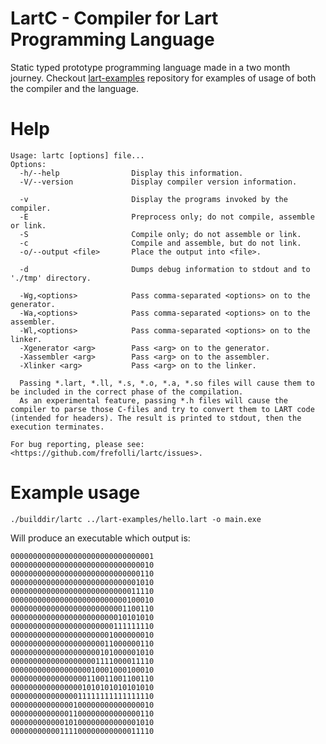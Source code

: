 # LartC - Compiler for Lart Programming Language

Static typed prototype programming language made in a two month journey.
Checkout [lart-examples](https://github.com/frefolli/lart-examples) repository for examples of usage of both the compiler and the language.

# Help

```
Usage: lartc [options] file...
Options:
  -h/--help                Display this information.
  -V/--version             Display compiler version information.

  -v                       Display the programs invoked by the compiler.
  -E                       Preprocess only; do not compile, assemble or link.
  -S                       Compile only; do not assemble or link.
  -c                       Compile and assemble, but do not link.
  -o/--output <file>       Place the output into <file>.

  -d                       Dumps debug information to stdout and to './tmp' directory.

  -Wg,<options>            Pass comma-separated <options> on to the generator.
  -Wa,<options>            Pass comma-separated <options> on to the assembler.
  -Wl,<options>            Pass comma-separated <options> on to the linker.
  -Xgenerator <arg>        Pass <arg> on to the generator.
  -Xassembler <arg>        Pass <arg> on to the assembler.
  -Xlinker <arg>           Pass <arg> on to the linker.

  Passing *.lart, *.ll, *.s, *.o, *.a, *.so files will cause them to be included in the correct phase of the compilation.
  As an experimental feature, passing *.h files will cause the compiler to parse those C-files and try to convert them to LART code (intended for headers). The result is printed to stdout, then the execution terminates.

For bug reporting, please see:
<https://github.com/frefolli/lartc/issues>.
```

# Example usage

`./builddir/lartc ../lart-examples/hello.lart -o main.exe`

Will produce an executable which output is:

```
00000000000000000000000000000001
00000000000000000000000000000010
00000000000000000000000000000110
00000000000000000000000000001010
00000000000000000000000000011110
00000000000000000000000000100010
00000000000000000000000001100110
00000000000000000000000010101010
00000000000000000000000111111110
00000000000000000000001000000010
00000000000000000000011000000110
00000000000000000000101000001010
00000000000000000001111000011110
00000000000000000010001000100010
00000000000000000110011001100110
00000000000000001010101010101010
00000000000000011111111111111110
00000000000000100000000000000010
00000000000001100000000000000110
00000000000010100000000000001010
00000000000111100000000000011110
```
